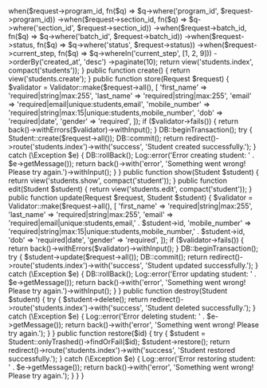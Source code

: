 <?php

namespace App\Http\Controllers;

use App\Models\Student;
use Illuminate\Http\Request;
use Illuminate\Support\Facades\DB;
use Illuminate\Support\Facades\Log;
use Illuminate\Support\Facades\Validator;

class StudentController extends Controller
{
    public function index(Request $request)
    {
        $students = Student::query()
            ->when($request->program_id, fn($q) => $q->where('program_id', $request->program_id))
            ->when($request->section_id, fn($q) => $q->where('section_id', $request->section_id))
            ->when($request->batch_id, fn($q) => $q->where('batch_id', $request->batch_id))
            ->when($request->status, fn($q) => $q->where('status', $request->status))
            ->when($request->current_step, fn($q) => $q->whereIn('current_step', [1, 2, 9]))
            ->orderBy('created_at', 'desc')
            ->paginate(10);
        
        return view('students.index', compact('students'));
    }

    public function create()
    {
        return view('students.create');
    }

    public function store(Request $request)
    {
        $validator = Validator::make($request->all(), [
            'first_name' => 'required|string|max:255',
            'last_name' => 'required|string|max:255',
            'email' => 'required|email|unique:students,email',
            'mobile_number' => 'required|string|max:15|unique:students,mobile_number',
            'dob' => 'required|date',
            'gender' => 'required',
        ]);

        if ($validator->fails()) {
            return back()->withErrors($validator)->withInput();
        }

        DB::beginTransaction();
        try {
            Student::create($request->all());
            DB::commit();
            return redirect()->route('students.index')->with('success', 'Student created successfully.');
        } catch (\Exception $e) {
            DB::rollBack();
            Log::error('Error creating student: ' . $e->getMessage());
            return back()->with('error', 'Something went wrong! Please try again.')->withInput();
        }
    }

    public function show(Student $student)
    {
        return view('students.show', compact('student'));
    }

    public function edit(Student $student)
    {
        return view('students.edit', compact('student'));
    }

    public function update(Request $request, Student $student)
    {
        $validator = Validator::make($request->all(), [
            'first_name' => 'required|string|max:255',
            'last_name' => 'required|string|max:255',
            'email' => 'required|email|unique:students,email,' . $student->id,
            'mobile_number' => 'required|string|max:15|unique:students,mobile_number,' . $student->id,
            'dob' => 'required|date',
            'gender' => 'required',
        ]);

        if ($validator->fails()) {
            return back()->withErrors($validator)->withInput();
        }

        DB::beginTransaction();
        try {
            $student->update($request->all());
            DB::commit();
            return redirect()->route('students.index')->with('success', 'Student updated successfully.');
        } catch (\Exception $e) {
            DB::rollBack();
            Log::error('Error updating student: ' . $e->getMessage());
            return back()->with('error', 'Something went wrong! Please try again.')->withInput();
        }
    }

    public function destroy(Student $student)
    {
        try {
            $student->delete();
            return redirect()->route('students.index')->with('success', 'Student deleted successfully.');
        } catch (\Exception $e) {
            Log::error('Error deleting student: ' . $e->getMessage());
            return back()->with('error', 'Something went wrong! Please try again.');
        }
    }

    public function restore($id)
    {
        try {
            $student = Student::onlyTrashed()->findOrFail($id);
            $student->restore();
            return redirect()->route('students.index')->with('success', 'Student restored successfully.');
        } catch (\Exception $e) {
            Log::error('Error restoring student: ' . $e->getMessage());
            return back()->with('error', 'Something went wrong! Please try again.');
        }
    }
}
